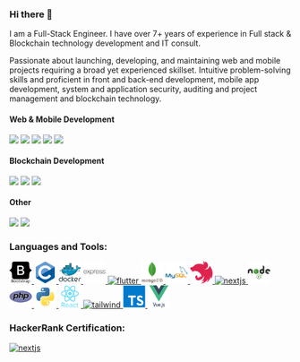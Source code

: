 ### Hi there 👋

I am a Full-Stack Engineer.
I have over 7+ years of experience in Full stack & Blockchain technology development and IT consult.

Passionate about launching, developing, and maintaining web and mobile projects requiring a
broad yet experienced skillset. Intuitive problem-solving skills and proficient in front and
back-end development, mobile app development, system and application security, auditing
and project management and blockchain technology.

#### Web & Mobile Development
![](https://img.shields.io/badge/Framework-React-informational?style=flat&logo=react&logoColor=white&color=3bac3a)
![](https://img.shields.io/badge/Framework-Vue-informational?style=flat&logo=vue.js&logoColor=white&color=3bac3a)
![](https://img.shields.io/badge/Framework-React_Native-informational?style=flat&logo=react&logoColor=white&color=3bac3a)
![](https://img.shields.io/badge/Language-JavaScript-informational?style=flat&logo=javascript&logoColor=white&color=3bac3a)
![](https://img.shields.io/badge/Language-TypeScript-informational?style=flat&logo=typescript&logoColor=white&color=3bac3a)

#### Blockchain Development
![](https://img.shields.io/badge/Network-Ethereum-informational?style=flat&logo=ethereum&logoColor=white&color=3bac3a)
![](https://img.shields.io/badge/Language-Solidity-informational?style=flat&logo=solidity&logoColor=white&color=3bac3a)
![](https://img.shields.io/badge/Token-ERC721-informational?style=flat&logo=erc721&logoColor=white&color=3bac3a)


#### Other
![](https://img.shields.io/badge/CI/CD-Github_Action-informational?style=flat&logo=github&logoColor=white&color=3bac3a)
![](https://img.shields.io/badge/CI/CD-Circle_CI-informational?style=flat&logo=circleci&logoColor=white&color=3bac3a)


<h3 align="left">Languages and Tools:</h3>
<p align="left"> 
  <a href="https://getbootstrap.com" target="_blank" rel="noreferrer"> <img src="https://raw.githubusercontent.com/devicons/devicon/master/icons/bootstrap/bootstrap-plain-wordmark.svg" alt="bootstrap" width="40" height="40"/> </a> <a href="https://www.cprogramming.com/" target="_blank" rel="noreferrer"> <img src="https://raw.githubusercontent.com/devicons/devicon/master/icons/c/c-original.svg" alt="c" width="40" height="40"/> </a> 
  <a href="https://www.docker.com/" target="_blank" rel="noreferrer"> <img src="https://raw.githubusercontent.com/devicons/devicon/master/icons/docker/docker-original-wordmark.svg" alt="docker" width="40" height="40"/> </a> 
  <a href="https://expressjs.com" target="_blank" rel="noreferrer"> <img src="https://raw.githubusercontent.com/devicons/devicon/master/icons/express/express-original-wordmark.svg" alt="express" width="40" height="40"/> </a> 
  <a href="https://flutter.dev" target="_blank" rel="noreferrer"> <img src="https://www.vectorlogo.zone/logos/flutterio/flutterio-icon.svg" alt="flutter" width="40" height="40"/> </a> 
  <a href="https://www.mongodb.com/" target="_blank" rel="noreferrer"> <img src="https://raw.githubusercontent.com/devicons/devicon/master/icons/mongodb/mongodb-original-wordmark.svg" alt="mongodb" width="40" height="40"/> </a> 
  <a href="https://www.mysql.com/" target="_blank" rel="noreferrer"> <img src="https://raw.githubusercontent.com/devicons/devicon/master/icons/mysql/mysql-original-wordmark.svg" alt="mysql" width="40" height="40"/> </a> 
  <a href="https://nestjs.com/" target="_blank" rel="noreferrer"> <img src="https://raw.githubusercontent.com/devicons/devicon/master/icons/nestjs/nestjs-plain.svg" alt="nestjs" width="40" height="40"/> </a> 
  <a href="https://nextjs.org/" target="_blank" rel="noreferrer"> <img src="https://cdn.worldvectorlogo.com/logos/nextjs-2.svg" alt="nextjs" width="40" height="40"/> </a>  
  <a href="https://nodejs.org" target="_blank" rel="noreferrer"> <img src="https://raw.githubusercontent.com/devicons/devicon/master/icons/nodejs/nodejs-original-wordmark.svg" alt="nodejs" width="40" height="40"/> </a> 
  <a href="https://www.php.net" target="_blank" rel="noreferrer"> <img src="https://raw.githubusercontent.com/devicons/devicon/master/icons/php/php-original.svg" alt="php" width="40" height="40"/> </a>  
  <a href="https://www.python.org" target="_blank" rel="noreferrer"> <img src="https://raw.githubusercontent.com/devicons/devicon/master/icons/python/python-original.svg" alt="python" width="40" height="40"/> </a>  
  <a href="https://reactjs.org/" target="_blank" rel="noreferrer"> <img src="https://raw.githubusercontent.com/devicons/devicon/master/icons/react/react-original-wordmark.svg" alt="react" width="40" height="40"/> </a> 
  <a href="https://tailwindcss.com/" target="_blank" rel="noreferrer"> <img src="https://www.vectorlogo.zone/logos/tailwindcss/tailwindcss-icon.svg" alt="tailwind" width="40" height="40"/> </a> 
  <a href="https://www.typescriptlang.org/" target="_blank" rel="noreferrer"> <img src="https://raw.githubusercontent.com/devicons/devicon/master/icons/typescript/typescript-original.svg" alt="typescript" width="40" height="40"/> </a>
  <a href="https://vuejs.org/" target="_blank" rel="noreferrer"> <img src="https://raw.githubusercontent.com/devicons/devicon/master/icons/vuejs/vuejs-original-wordmark.svg" alt="vuejs" width="40" height="40"/> </a> </p>

  <h3 align="left">HackerRank Certification:</h3>
  <p align="left">
<a href="http://email.postmaster.hackerrankmail.com/c/eJxskcGO3CAQRL-GOVrQbcAcfIhk-Tcs3DQ7yPZ4hPFO8vcRjrKaaHOk61FFNaF3xni4ca-sNNZBi_J27zuLLnY0O8utAQtkjY4xgkG2GiDeUg8SWglSKZQS2mZmKyOGaC2RdFaLVj73o2z-KJybu6eFc_aPZfNpbWjfbmt_L-Up8IeAUcD4er3eqEoIGCs8ZQ4pM5V6LlPJnhaBI-2Pwj-LwOGCCm_P1ReeFDqcoNUKoNUCzB_PKQWBw9t44V8Ch66zc9TkyHVuZuqUUSjJc6A5GGlsh1YrICfA_Jty2dWov8p5XqPAgNwF1JKjii1GqwAcRwzKEhAJMGUXONTqhwBd2-vaX_9_AxpG4lxSTOQLH9fAGYezDl5hJ6vFeJZt2jiks17AgeuDKmmqcOxnJr6E74v6oshvT58-Hhd3zzQdS1rXY3oLv-X-KPzJzcrcBP5EZUQrP77-s_Tf_X8HAAD__zINvi0" 
  target="_blank" rel="noreferrer"> <img 
  src="https://ci3.googleusercontent.com/meips/ADKq_NZQYbGbcaH5M23eCHW3sMuGT6t_GKYQdIB9bxEgdLRHh3pBpbxkrQ4rlCvqPDPbX-IaW_Q-wJbDK2xgUIU8LXZFJl0NKsIyWWkt0g=s0-d-e1-ft#https://hr-assets.s3.amazonaws.com/jobs/css_basic.png" alt="nextjs" width="40" height="40"/> </a>
  
  </p>

  
